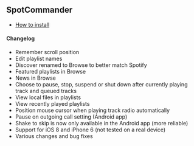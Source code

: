 ## SpotCommander

* [How to install](http://www.olejon.net/code/spotcommander/?install)

#### Changelog

* Remember scroll position
* Edit playlist names
* Discover renamed to Browse to better match Spotify
* Featured playlists in Browse
* News in Browse
* Choose to pause, stop, suspend or shut down after currently playing track and queued tracks
* View local files in playlists
* View recently played playlists
* Position mouse cursor when playing track radio automatically
* Pause on outgoing call setting (Android app)
* Shake to skip is now only available in the Android app (more reliable)
* Support for iOS 8 and iPhone 6 (not tested on a real device)
* Various changes and bug fixes
